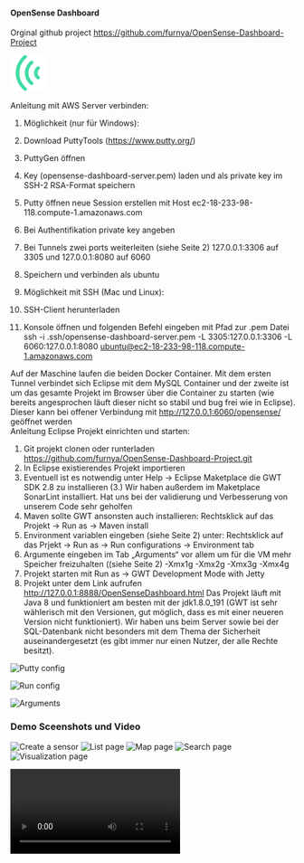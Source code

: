 #### OpenSense Dashboard
Orginal github project 
https://github.com/furnya/OpenSense-Dashboard-Project

![Icon](icon.png)

Anleitung mit AWS Server verbinden:

1. Möglichkeit (nur für Windows):
1.	Download PuttyTools (https://www.putty.org/)
2.	PuttyGen öffnen 
3.	Key (opensense-dashboard-server.pem) laden und als private key im SSH-2 RSA-Format speichern
4.	Putty öffnen neue Session erstellen mit Host ec2-18-233-98-118.compute-1.amazonaws.com
5.	Bei Authentifikation private key angeben
6.	Bei Tunnels zwei ports weiterleiten (siehe Seite 2)  127.0.0.1:3306 auf 3305 und 127.0.0.1:8080 auf 6060
7.	Speichern und verbinden als ubuntu

2. Möglichkeit mit SSH (Mac und Linux):
1.	SSH-Client herunterladen
2.	Konsole öffnen und folgenden Befehl eingeben mit Pfad zur .pem Datei ssh -i .ssh/opensense-dashboard-server.pem -L 3305:127.0.0.1:3306 -L 6060:127.0.0.1:8080 ubuntu@ec2-18-233-98-118.compute-1.amazonaws.com
	
Auf der Maschine laufen die beiden Docker Container. Mit dem ersten Tunnel verbindet sich Eclipse mit dem MySQL Container und der zweite ist um das gesamte Projekt im Browser über die Container zu starten (wie bereits angesprochen läuft dieser nicht so stabil und bug frei wie in Eclipse). Dieser kann bei offener Verbindung mit http://127.0.0.1:6060/opensense/ geöffnet werden	
Anleitung Eclipse Projekt einrichten und starten:
1.	Git projekt clonen oder runterladen https://github.com/furnya/OpenSense-Dashboard-Project.git
2.	In Eclipse existierendes Projekt importieren
3.	Eventuell ist es notwendig unter Help -> Eclipse Maketplace die GWT SDK 2.8 zu installieren 
(3.) Wir haben außerdem im Maketplace SonarLint installiert. Hat uns bei der validierung und Verbesserung von unserem Code sehr geholfen
4.	Maven sollte GWT ansonsten auch installieren: Rechtsklick auf das Projekt -> Run as  -> Maven install
5.	Environment variablen eingeben (siehe Seite 2) unter: Rechtsklick auf das Prjekt -> Run as -> Run configurations -> Environment tab 
6.	Argumente eingeben im Tab „Arguments“ vor allem um für die VM mehr Speicher freizuhalten ((siehe Seite 2) -Xmx1g -Xmx2g -Xmx3g -Xmx4g
7.	Projekt starten mit Run as -> GWT Development Mode with Jetty 
8.	Projekt unter dem Link aufrufen http://127.0.0.1:8888/OpenSenseDashboard.html
Das Projekt läuft mit Java 8 und funktioniert am besten mit der jdk1.8.0_191 (GWT ist sehr wählerisch mit den Versionen, gut möglich, dass es mit einer neueren Version nicht funktioniert). Wir haben uns beim Server sowie bei der SQL-Datenbank nicht besonders mit dem Thema der Sicherheit auseinandergesetzt (es gibt immer nur einen Nutzer, der alle Rechte besitzt).

![Putty config](/⁨assets/puttyTunnels.png)

![Run config](/⁨assets/runconfig.png)

![Arguments](/⁨assets/arguments.png)

### Demo Sceenshots und Video

![Create a sensor](./⁨assets/createSensor.png)
![List page](/⁨assets/lists.png)
![Map page](/⁨assets/map.png)
![Search page](/⁨assets/search.png)
![Visualization page](/⁨assets/vis.png)

![Demo video](/⁨assets/DashboardVideo.mp4)



